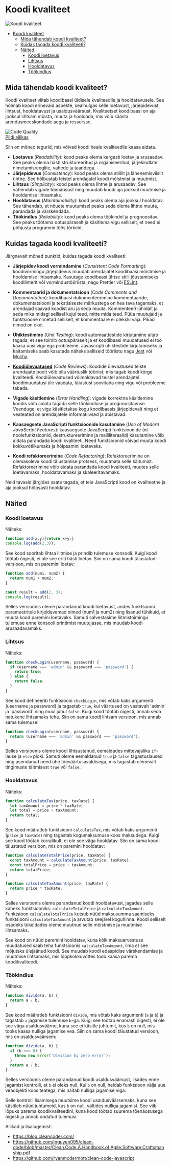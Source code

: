 # Koodi kvaliteet

![Koodi kvaliteet](Code-Quality.webp)

- [Koodi kvaliteet](#koodi-kvaliteet)
  - [Mida tähendab koodi kvaliteet?](#mida-tähendab-koodi-kvaliteet)
  - [Kuidas tagada koodi kvaliteeti?](#kuidas-tagada-koodi-kvaliteeti)
  - [Näited](#näited)
    - [Koodi loetavus](#koodi-loetavus)
    - [Lihtsus](#lihtsus)
    - [Hooldatavus](#hooldatavus)
    - [Töökindlus](#töökindlus)

## Mida tähendab koodi kvaliteet?

Koodi kvaliteet viitab koodibaasi üldisele kvaliteedile ja hooldatavusele. See hõlmab koodi erinevaid aspekte, sealhulgas selle loetavust, järjepidevust, lihtsust, hooldatavust ja usaldusväärsust. Kvaliteetset koodibaasi on aja jooksul lihtsam mõista, muuta ja hooldada, mis võib säästa arendusmeeskondade aega ja ressursse.

![Code Quality](Code-Quality.png)  
[Pildi allikas](http://zpalexander.com/content/images/2017/09/wtf.png)

Siin on mõned tegurid, mis võivad koodi heale kvaliteedile kaasa aidata.

- **Loetavus** (*Readability*): kood peaks olema kergesti loetav ja arusaadav. See peaks olema hästi struktureeritud ja organiseeritud, järjekindlate nimetamisreeglite, vahede ja taandega.
- **Järjepidevus** (*Consistency*): kood peaks olema stiililt ja lähenemisviisilt ühtne. See hõlbustab teistel arendajatel koodi mõistmist ja muutmist.
- **Lihtsus** (*Simplicity*): kood peaks olema lihtne ja arusaadav. See vähendab vigade tõenäosust ning muudab koodi aja jooksul muutmise ja hooldamise lihtsamaks.
- **Hooldatavus** (*Maintainability*): kood peaks olema aja jooksul hooldatav. See tähendab, et nõuete muutumisel peaks seda olema lihtne muuta, parandada ja värskendada.
- **Töökindlus** (*Reliability*): kood peaks olema töökindel ja prognoositav. See peaks töötama ootuspäraselt ja käsitlema vigu selliselt, et need ei põhjusta programmi töös tõrkeid.

## Kuidas tagada koodi kvaliteeti?

Järgnevalt mõned punktid, kuidas tagada koodi kvaliteeti:

- **Järjepidev koodi vormindamine** (*Consistent Code Formatting*): koodivormingu järjepidevus muudab arendajatel koodibaasi mõistmise ja hooldamise lihtsamaks. Kasutage koodibaasi ühtse stiili jõustamiseks koodilinterit või vormindustööriista, nagu Prettier või [ESLint](../Eslint/README.md).

- **Kommentaarid ja dokumentatsioon** (*Code Comments and Documentation*): koodibaasi dokumenteerimine kommentaaride, dokumentatsiooni ja tekstisiseste märkustega on hea tava tagamaks, et arendajad saavad koodist aru ja seda muuta. Kommenteeri lühidalt ja seda miks midagi sellisel kujul teed, mitte mida teed. Püüa muutujaid ja funktsioone nimetad selliselt, et kommentaare ei olekski vaja. Pikad nimed on okei.

- **Ühiktestimine** (*Unit Testing*): koodi automaattestide kirjutamine aitab tagada, et see toimib ootuspäraselt ja et koodibaasi muudatused ei too kaasa uusi vigu ega probleeme. Javascripti ühiktestide kirjutamiseks ja käitamiseks saab kasutada näiteks selliseid tööriistu nagu [Jest](https://jestjs.io/) või [Mocha](https://mochajs.org/).

- [**Koodiülevaatused**](../Code-Review/README.md) (*Code Reviews*): Koodide ülevaatused teiste arendajate poolt võib olla väärtuslik tööriist, mis tagab koodi kõrge kvaliteedi. Koodiülevaatused võimaldavad teistel arendajatel koodimuudatusi üle vaadata, täiustusi soovitada ning vigu või probleeme tabada.

- **Vigade käsitlemine** (*Error Handling*): vigade korrektne käsitlemine koodis võib aidata tagada selle töökindluse ja prognoositavuse. Veenduge, et vigu käsitletakse kogu koodibaasis järjepidevalt ning et veateated on arendajatele informatiivsed ja abistavad.

- **Kaasaegsete JavaScripti funktsioonide kasutamine** (*Use of Modern JavaScript Features*): kaasaegsete JavaScripti funktsioonide (nt noolefunktsioonid, destruktureerimine ja malliliteraalid) kasutamine võib aidata parandada koodi kvaliteeti. Need funktsioonid võivad muuta koodi kokkuvõtlikumaks ja hõlpsamini loetavaks.

- **Koodi refaktoreerimine** (*Code Refactoring*): Refaktoreerimine on olemasoleva koodi täiustamise protsess, muutmata selle käitumist. Refaktoreerimine võib aidata parandada koodi kvaliteeti, muutes selle loetavamaks, hooldatavamaks ja skaleeritavamaks.

Neid tavasid järgides saate tagada, et teie JavaScripti kood on kvaliteetne ja aja jooksul hõlpsasti hooldatav.

## Näited

### Koodi loetavus

Näiteks:

```javascript
function add(x,y){return x+y;}
console.log(add(2,3));
```

See kood sooritab lihtsa liitmise ja prindib tulemuse konsooli. Kuigi kood töötab õigesti, ei ole see eriti hästi loetav. Siin on sama koodi täiustatud versioon, mis on paremini loetav:

```javascript
function add(num1, num2) {
  return num1 + num2;
}

const result = add(2, 3);
console.log(result);
```

Selles versioonis oleme parandanud koodi loetavust, andes funktsiooni parameetritele kirjeldavamad nimed (num1 ja num2) ning lisanud tühikuid, et muuta kood paremini loetavaks. Samuti salvestasime liitmistoimingu tulemuse enne konsooli printimist muutujasse, mis muudab koodi arusaadavamaks.

### Lihtsus

Näiteks:

```javascript
function checkLogin(username, password) {
  if (username === 'admin' && password === 'password') {
    return true;
  } else {
    return false;
  }
}
```

See kood defineerib funktsiooni `checkLogin`, mis võtab kaks argumenti (username ja password) ja tagastab `true`, kui väärtused on vastavalt 'admin' ja 'password' ning muul juhul `false`. Kuigi kood töötab õigesti, annab seda natukene lihtsamaks teha. Siin on sama koodi lihtsam versioon, mis annab sama tulemuse:

```javascript
function checkLogin(username, password) {
  return (username === 'admin' && password === 'password');
}
```

Selles versioonis oleme koodi lihtsustanud, eemaldades mittevajaliku `if`-lause ja `else` ploki. Samuti oleme eemaldanud `true` ja `false` tagastuslaused ning asendanud need ühe tõeväärtusavaldisega, mis tagastab olenevalt tingimuste täitmisest `true` või `false`.

### Hooldatavus

Näiteks:

```javascript
function calculateTax(price, taxRate) {
  let taxAmount = price * taxRate;
  let total = price + taxAmount;
  return total;
}
```

See kood määratleb funktsiooni `calculateTax`, mis võtab kaks argumenti (`price` ja `taxRate`) ning tagastab kogumaksumuse koos maksudega. Kuigi see kood töötab korralikult, ei ole see väga hooldatav. Siin on sama koodi täiustatud versioon, mis on paremini hooldatav:

```javascript
function calculateTotalPrice(price, taxRate) {
  const taxAmount = calculateTaxAmount(price, taxRate);
  const totalPrice = price + taxAmount;
  return totalPrice;
}

function calculateTaxAmount(price, taxRate) {
  return price * taxRate;
}
```

Selles versioonis oleme parandanud koodi hooldatavust, jagades selle kaheks funktsiooniks: `calculateTotalPrice` ja `calculateTaxAmount`. Funktsioon `calculateTotalPrice` kutsub nüüd maksusumma saamiseks funktsiooni `calculateTaxAmount` ja arvutab seejärel koguhinna. Koodi selliselt osadeks tükeldades oleme muutnud selle mõistmise ja muutmise lihtsamaks.

See kood on nüüd paremini hooldatav, kuna kõik maksuarvestuse muudatused saab teha funktsioonis `calculateTaxAmount`, ilma et see mõjutaks ülejäänud koodi. See muudab koodi edaspidise värskendamise ja muutmise lihtsamaks, mis lõppkokkuvõttes toob kaasa parema koodikvaliteedi.

### Töökindlus

Näiteks:

```javascript
function divide(a, b) {
  return a / b;
}
```

See kood määratleb funktsiooni `divide`, mis võtab kaks argumenti (`a` ja `b`) ja tagastab `a` jagamise tulemuse `b`-ga. Kuigi see töötab enamasti õigesti, ei ole see väga usaldusväärne, kuna see ei käsitle juhtumit, kus `b` on null, mis tooks kaasa nulliga jagamise vea. Siin on sama koodi täiustatud versioon, mis on usaldusväärsem:

```javascript
function divide(a, b) {
  if (b === 0) {
    throw new Error('Division by zero error');
  }
  return a / b;
}
```

Selles versioonis oleme parandanud koodi usaldusväärsust, lisades enne jagamist kontrolli, et `b` ei oleks null. Kui `b` on null, heidab funktsioon välja uue veaobjekti koos teatega, mis näitab nulliga jagamise viga.

Selle kontrolli lisamisega muutsime koodi usaldusväärsemaks, kuna see käsitleb nüüd juhtumeid, kus `b` on null, vältides nulliga jagamist. See viib lõpuks parema koodikvaliteedini, kuna kood töötab suurema tõenäosusega õigesti ja annab oodatud tulemusi.

Allikad ja lisalugemist:

- <https://blog.cleancoder.com/>
- <https://github.com/jnguyen095/clean-code/blob/master/Clean.Code.A.Handbook.of.Agile.Software.Craftsmanship.pdf>
- <https://github.com/ryanmcdermott/clean-code-javascript>
